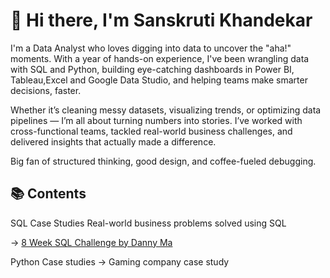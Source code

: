 # 👋 Hi there, I'm Sanskruti Khandekar
I'm a Data Analyst who loves digging into data to uncover the "aha!" moments. With a year of hands-on experience, I've been wrangling data with SQL and Python, building eye-catching dashboards in Power BI, Tableau,Excel and Google Data Studio, and helping teams make smarter decisions, faster.

Whether it’s cleaning messy datasets, visualizing trends, or optimizing data pipelines — I’m all about turning numbers into stories. I’ve worked with cross-functional teams, tackled real-world business challenges, and delivered insights that actually made a difference.

Big fan of structured thinking, good design, and coffee-fueled debugging.

## 📚 Contents
SQL Case Studies
Real-world business problems solved using SQL

-> [8 Week SQL Challenge by Danny Ma](https://github.com/Sanskruti1702/8-Weeks-SQL-Challenges-By-Danny-Ma) 


Python Case studies
-> Gaming company case study
